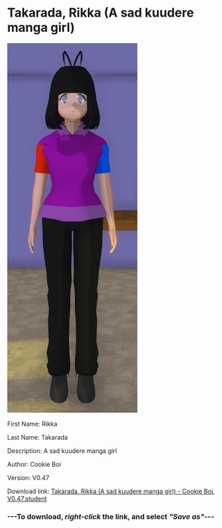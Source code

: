 # Takarada, Rikka (A sad kuudere manga girl)

<img src="https://raw.githubusercontent.com/Arbiter1223/Daigaku-Gurashi-Custom-Students/master/Students/Files/Takarada%2C%20Rikka%20(A%20sad%20kuudere%20manga%20girl).png" title="Takarada, Rikka (A sad kuudere manga girl) - Cookie Boi, V0.47">

First Name: Rikka

Last Name: Takarada

Description: A sad kuudere manga girl

Author: Cookie Boi

Version: V0.47

Download link: <a href="https://raw.githubusercontent.com/Arbiter1223/Daigaku-Gurashi-Custom-Students/master/Students/Files/Takarada%2C%20Rikka%20(A%20sad%20kuudere%20manga%20girl)%20-%20Cookie%20Boi%2C%20V0.47.student">Takarada, Rikka (A sad kuudere manga girl) - Cookie Boi, V0.47.student</a>

### ---**To download, _right-click_ the link, and select _"Save as"_**---
